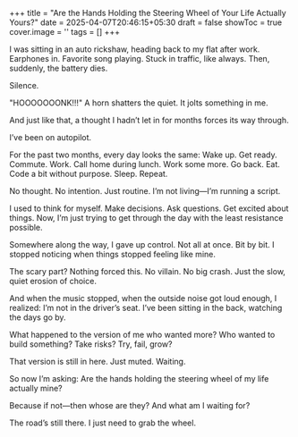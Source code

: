 +++
title = "Are the Hands Holding the Steering Wheel of Your Life Actually Yours?"
date = 2025-04-07T20:46:15+05:30
draft = false
showToc = true
cover.image = ''
tags = []
+++

I was sitting in an auto rickshaw, heading back to my flat after work. Earphones in. Favorite song playing. Stuck in traffic, like always. Then, suddenly, the battery dies.

Silence.

"HOOOOOOONK!!!" A horn shatters the quiet. It jolts something in me.

And just like that, a thought I hadn’t let in for months forces its way through.

I’ve been on autopilot.

For the past two months, every day looks the same: Wake up. Get ready. Commute. Work. Call home during lunch. Work some more. Go back. Eat. Code a bit without purpose. Sleep. Repeat.

No thought. No intention. Just routine. I’m not living—I’m running a script.

I used to think for myself. Make decisions. Ask questions. Get excited about things. Now, I’m just trying to get through the day with the least resistance possible.

Somewhere along the way, I gave up control. Not all at once. Bit by bit. I stopped noticing when things stopped feeling like mine.

The scary part? Nothing forced this. No villain. No big crash. Just the slow, quiet erosion of choice.

And when the music stopped, when the outside noise got loud enough, I realized: I’m not in the driver’s seat. I’ve been sitting in the back, watching the days go by.

What happened to the version of me who wanted more? Who wanted to build something? Take risks? Try, fail, grow?

That version is still in here. Just muted. Waiting.

So now I’m asking: Are the hands holding the steering wheel of my life actually mine?

Because if not—then whose are they? And what am I waiting for?

The road’s still there. I just need to grab the wheel.
